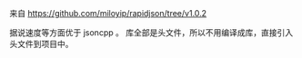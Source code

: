 
来自 https://github.com/miloyip/rapidjson/tree/v1.0.2

据说速度等方面优于 jsoncpp 。 库全部是头文件，所以不用编译成库，直接引入头文件到项目中。
